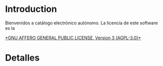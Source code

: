 # Introduction #

Bienvenidos a catálogo electrónico autónomo. La licencia de este software es la


[\*GNU AFFERO GENERAL PUBLIC LICENSE, Version 3 (AGPL-3.0)\*](http://opensource.org/licenses/AGPL-3.0)




# Detalles #